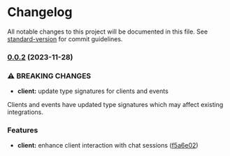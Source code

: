 # Changelog

All notable changes to this project will be documented in this file. See [standard-version](https://github.com/conventional-changelog/standard-version) for commit guidelines.

### [0.0.2](https://github.com/mymusaid/openai-socket/compare/v0.0.1...v0.0.2) (2023-11-28)


### ⚠ BREAKING CHANGES

* **client:** update type signatures for clients and events

Clients and events have updated type signatures which may affect existing
integrations.

### Features

* **client:** enhance client interaction with chat sessions ([f5a6e02](https://github.com/mymusaid/openai-socket/commit/f5a6e020b6f48ccbeaf6e4b42768ad46ff69c96e))
